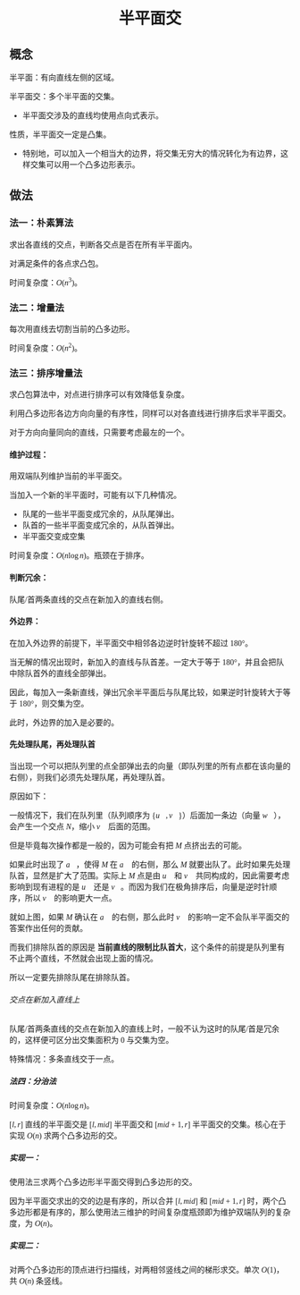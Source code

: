 <style>
 body {
  font-family: "楷体"
}
</style>

<h1><center>半平面交</center></h1>


## 概念

​半平面：有向直线左侧的区域。

​半平面交：多个半平面的交集。

- 半平面交涉及的直线均使用点向式表示。

​性质，半平面交一定是凸集。

- 特别地，可以加入一个相当大的边界，将交集无穷大的情况转化为有边界，这样交集可以用一个凸多边形表示。

## 做法

### 法一：朴素算法

​求出各直线的交点，判断各交点是否在所有半平面内。

​对满足条件的各点求凸包。

​时间复杂度：$O(n^3)$。

### 法二：增量法

​每次用直线去切割当前的凸多边形。

​时间复杂度：$O(n^2)$。

### 法三：排序增量法

​求凸包算法中，对点进行排序可以有效降低复杂度。

​利用凸多边形各边方向向量的有序性，同样可以对各直线进行排序后求半平面交。

​对于方向向量同向的直线，只需要考虑最左的一个。

#### 维护过程：

​用双端队列维护当前的半平面交。

​当加入一个新的半平面时，可能有以下几种情况。

- 队尾的一些半平面变成冗余的，从队尾弹出。
- 队首的一些半平面变成冗余的，从队首弹出。
- 半平面交变成空集

时间复杂度：$O(n\log n)$。瓶颈在于排序。

#### 判断冗余：

队尾/首两条直线的交点在新加入的直线右侧。

#### 外边界：

在加入外边界的前提下，半平面交中相邻各边逆时针旋转不超过 $180°$。

​当无解的情况出现时，新加入的直线与队首差。一定大于等于 $180°$，并且会把队中除队首外的直线全部弹出。

​因此，每加入一条新直线，弹出冗余半平面后与队尾比较，如果逆时针旋转大于等于 $180°$，则交集为空。

​此时，外边界的加入是必要的。

#### 先处理队尾，再处理队首

​当出现一个可以把队列里的点全部弹出去的向量（即队列里的所有点都在该向量的右侧），则我们必须先处理队尾，再处理队首。

​原因如下：

​一般情况下，我们在队列里（队列顺序为 $\{\vec u,\vec v\}$）后面加一条边（向量 $\vec w$），会产生一个交点 $N$，缩小 $\vec v$ 后面的范围。


​但是毕竟每次操作都是一般的，因为可能会有把 $M$ 点挤出去的可能。


如果此时出现了 $\vec a$，使得 $M$ 在 $\vec a$ 的右侧，那么 $M$ 就要出队了。此时如果先处理队首，显然是扩大了范围。实际上 $M$ 点是由 $\vec u$ 和 $\vec v$ 共同构成的，因此需要考虑影响到现有进程的是 $\vec u$ 还是 $\vec v$。而因为我们在极角排序后，向量是逆时针顺序，所以 $\vec v$ 的影响更大一点。

​就如上图，如果 $M$ 确认在 $\vec a$ 的右侧，那么此时 $\vec v$ 的影响一定不会队半平面交的答案作出任何的贡献。

​而我们排除队首的原因是 **当前直线的限制比队首大**，这个条件的前提是队列里有不止两个直线，不然就会出现上面的情况。

​所以一定要先排除队尾在排除队首。

###### 交点在新加入直线上

​队尾/首两条直线的交点在新加入的直线上时，一般不认为这时的队尾/首是冗余的，这样便可区分出交集面积为 $0$ 与交集为空。

​特殊情况：多条直线交于一点。

##### 法四：分治法

​时间复杂度：$O(n\log n)$。

​$[l,r]$ 直线的半平面交是 $[l,mid]$ 半平面交和 $[mid+1,r]$ 半平面交的交集。核心在于实现 $O(n)$ 求两个凸多边形的交。

##### 实现一：

​使用法三求两个凸多边形半平面交得到凸多边形的交。

​因为半平面交求出的交的边是有序的，所以合并 $[l,mid]$ 和 $[mid+1,r]$ 时，两个凸多边形都是有序的，那么使用法三维护的时间复杂度瓶颈即为维护双端队列的复杂度，为 $O(n)$。

##### 实现二：

​对两个凸多边形的顶点进行扫描线，对两相邻竖线之间的梯形求交。单次 $O(1)$，共 $O(n)$ 条竖线。